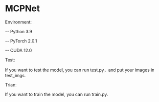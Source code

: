 # MCPNet
Environment:

--	Python 3.9

--	PyTorch 2.0.1

--	CUDA 12.0

Test:

If you want to test the model, you can run test.py，and put your images in test_imgs.

Trian:

If you want to train the model, you can run train.py.
